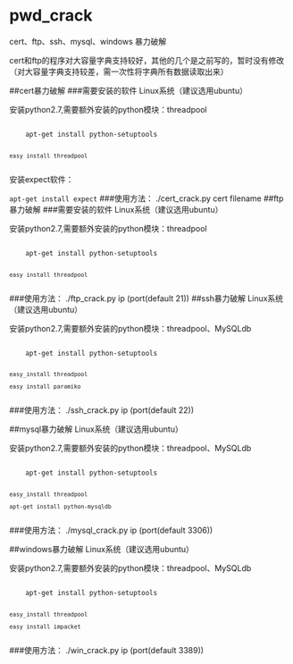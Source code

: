 
# pwd_crack
cert、ftp、ssh、mysql、windows 暴力破解

cert和ftp的程序对大容量字典支持较好，其他的几个是之前写的，暂时没有修改（对大容量字典支持较差，需一次性将字典所有数据读取出来）

##cert暴力破解
###需要安装的软件
Linux系统（建议选用ubuntu）

安装python2.7,需要额外安装的python模块：threadpool 

<code>
	apt-get install python-setuptools

	easy_install threadpool
</code>
安装expect软件：

<code>apt-get install expect</code>
###使用方法：
./cert_crack.py cert filename
##ftp暴力破解
###需要安装的软件
Linux系统（建议选用ubuntu）

安装python2.7,需要额外安装的python模块：threadpool 

<code>
	apt-get install python-setuptools

	easy_install threadpool
</code>
###使用方法：
./ftp_crack.py ip (port(default 21))
##ssh暴力破解
Linux系统（建议选用ubuntu）

安装python2.7,需要额外安装的python模块：threadpool、MySQLdb 

<code>
	apt-get install python-setuptools

	easy_install threadpool

	easy_install paramiko
</code>
###使用方法：
./ssh_crack.py ip (port(default 22))

##mysql暴力破解
Linux系统（建议选用ubuntu）

安装python2.7,需要额外安装的python模块：threadpool、MySQLdb 

<code>
	apt-get install python-setuptools

	easy_install threadpool

	apt-get install python-mysqldb
</code>
###使用方法：
./mysql_crack.py ip (port(default 3306))

##windows暴力破解
Linux系统（建议选用ubuntu）

安装python2.7,需要额外安装的python模块：threadpool、MySQLdb 

<code>
	apt-get install python-setuptools

	easy_install threadpool

	easy_install impacket
</code>
###使用方法：
./win_crack.py ip (port(default 3389))
